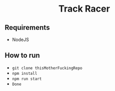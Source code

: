 <h1 align="center">
  Track Racer
</h1>

## Requirements

 * NodeJS


## How to run

 * `git clone thisMotherFuckingRepo`
 * `npm install`
 * `npm run start`
 * `Done`